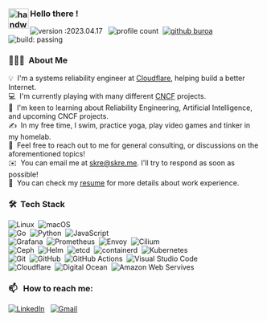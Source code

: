 ### <img alt="handwavegif" src="https://user-images.githubusercontent.com/39513876/112366216-8cfe7400-8cfe-11eb-8116-7d3dbae20e97.gif" width='40' align="left"/> Hello there !

![version :2023.04.17](https://img.shields.io/badge/version-2023.04.17-informational) &nbsp;
![profile count](https://komarev.com/ghpvc/?username=buroa&color=red)&nbsp;
[![github buroa](https://img.shields.io/github/followers/buroa?label=follow&style=social)](https://github.com/buroa)&nbsp;
![build: passing](https://img.shields.io/badge/build-passing-success)

### 👨🏻‍💻 &nbsp;About Me

💡 &nbsp;I'm a systems reliability engineer at [Cloudflare](https://cloudflare.com), helping build a better Internet. \
💻 &nbsp;I'm currently playing with many different [CNCF](https://cncf.io) projects.\
🌱 &nbsp;I'm keen to learning about Reliability Engineering, Artificial Intelligence, and upcoming CNCF projects.\
✍️ &nbsp;In my free time, I swim, practice yoga, play video games and tinker in my homelab.\
💬 &nbsp;Feel free to reach out to me for general consulting, or discussions on the aforementioned topics!\
✉️ &nbsp;You can email me at skre@skre.me. I'll try to respond as soon as possible!\
📄 &nbsp;You can check my [resume](https://skre.me/cv.pdf) for more details about work experience.

### 🛠 &nbsp;Tech Stack

![Linux](https://img.shields.io/badge/-Linux-05122A?style=flat&logo=linux)&nbsp;
![macOS](https://img.shields.io/badge/-macOS-05122A?style=flat&logo=macos)\
![Go](https://img.shields.io/badge/-Go-05122A?style=flat&logo=go)&nbsp;
![Python](https://img.shields.io/badge/-Python-05122A?style=flat&logo=python)&nbsp;
![JavaScript](https://img.shields.io/badge/-JavaScript-05122A?style=flat&logo=javascript)\
![Grafana](https://img.shields.io/badge/-Grafana-05122A?style=flat&logo=grafana)&nbsp;
![Prometheus](https://img.shields.io/badge/-Prometheus-05122A?style=flat&logo=prometheus)&nbsp;
![Envoy](https://img.shields.io/badge/-Envoy-05122A?style=flat&logo=envoyproxy)&nbsp;
![Cilium](https://img.shields.io/badge/-Cilium-05122A?style=flat&logo=cilium)\
![Ceph](https://img.shields.io/badge/-Ceph-05122A?style=flat&logo=ceph)&nbsp;
![Helm](https://img.shields.io/badge/-Helm-05122A?style=flat&logo=helm)&nbsp;
![etcd](https://img.shields.io/badge/-etcd-05122A?style=flat&logo=etcd)&nbsp;
![containerd](https://img.shields.io/badge/-containerd-05122A?style=flat&logo=containerd)&nbsp;
![Kubernetes](https://img.shields.io/badge/-Kubernetes-05122A?style=flat&logo=kubernetes)\
![Git](https://img.shields.io/badge/-Git-05122A?style=flat&logo=git)&nbsp;
![GitHub](https://img.shields.io/badge/-GitHub-05122A?style=flat&logo=github)&nbsp;
![GitHub Actions](https://img.shields.io/badge/-GitHub%20Actions-05122A?style=flat&logo=githubactions)&nbsp;
![Visual Studio Code](https://img.shields.io/badge/-Visual%20Studio%20Code-05122A?style=flat&logo=visual-studio-code&logoColor=007ACC)\
![Cloudflare](https://img.shields.io/badge/-Cloudflare-05122A?style=flat&logo=cloudflare)&nbsp;
![Digital Ocean](https://img.shields.io/badge/-Digital%20Ocean-05122A?style=flat&logo=digitalocean)&nbsp;
![Amazon Web Servives](https://img.shields.io/badge/-Amazon%20Web%20Services-05122A?style=flat&logo=amazonaws)&nbsp;

### 📫 &nbsp; How to reach me:

<a href="https://www.linkedin.com/in/buroa/"><img alt="LinkedIn" src="https://img.shields.io/badge/linkedin%20-%230077B5.svg?&style=flat&logo=linkedin&logoColor=white"/></a> &nbsp;
<a href="mailto:skre@skre.me"><img alt="Gmail" src="https://img.shields.io/badge/iCloud-D14836?style=flat&logo=icloud&logoColor=white" /></a> &nbsp;
